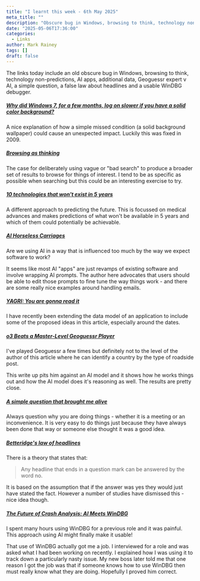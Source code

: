 ```yaml
---
title: "I learnt this week - 6th May 2025"
meta_title: ""
description: "Obscure bug in Windows, browsing to think, technology non-predictions, AI apps, additional data, Geoguessr expert v AI, a simple question, a false law about headlines and a usable WinDBG debugger"
date: "2025-05-06T17:36:00"
categories:
  - Links
author: Mark Rainey
tags: []
draft: false
---
```


The links today include an old obscure bug in Windows, browsing to think, technology non-predictions, AI apps, additional data, Geoguessr expert v AI, a simple question, a false law about headlines and a usable WinDBG debugger. 

##### [Why did Windows 7, for a few months, log on slower if you have a solid color background?](https://devblogs.microsoft.com/oldnewthing/20250428-00/?p=111121)

A nice explanation of how a simple missed condition (a solid background wallpaper) could cause an unexpected impact. Luckily this was fixed in 2009.


##### [Browsing as thinking](https://tracydurnell.com/2025/04/28/browsing-as-thinking/)

The case for deliberately using vague or "bad search" to produce a broader set of results to browse for things of interest. I tend to be as specific as possible when searching but this could be an interesting exercise to try.


##### [10 technologies that won't exist in 5 years](https://blog.jacobtrefethen.com/10-technologies-that-wont-exist-in-5-yrs/)

A different approach to predicting the future. This is focussed on medical advances and makes predictions of what won't be available in 5 years and which of them could potentially be achievable.


##### [AI Horseless Carriages](https://koomen.dev/essays/horseless-carriages/?utm_source=changelog-news)

Are we using AI in a way that is influenced too much by the way we expect software to work?

It seems like most AI "apps" are just revamps of existing software and involve wrapping AI prompts. The author here advocates that users should be able to edit those prompts to fine tune the way things work - and there are some really nice examples around handling emails.


##### [YAGRI: You are gonna read it](https://www.scottantipa.com/yagri?utm_source=changelog-news)

I have recently been extending the data model of an application to include some of the proposed ideas in this article, especially around the dates.


##### [o3 Beats a Master-Level Geoguessr Player](https://sampatt.com/blog/2025-04-28-can-o3-beat-a-geoguessr-master)

I've played Geoguessr a few times but definitely not to the level of the author of this article where he can identify a country by the type of roadside post. 

This write up pits him against an AI model and it shows how he works things out and how the AI model does it's reasoning as well. The results are pretty close.


##### [A simple question that brought me alive](https://ozanvarol.com/a-simple-question-that-brought-me-alive/)

Always question why you are doing things - whether it is a meeting or an inconvenience. It is very easy to do things just because they have always been done that way or someone else thought it was a good idea.


##### [Betteridge's law of headlines](https://en.wikipedia.org/wiki/Betteridge%27s_law_of_headlines)

There is a theory that states that:

> Any headline that ends in a question mark can be answered by the word no.

It is based on the assumption that if the answer was yes they would just have stated the fact. However a number of studies have dismissed this - nice idea though.


##### [The Future of Crash Analysis: AI Meets WinDBG](https://svnscha.de/posts/ai-meets-windbg/)

I spent many hours using WinDBG for a previous role and it was painful. This approach using AI might finally make it usable!

That use of WinDBG actually got me a job. I interviewed for a role and was asked what I had been working on recently. I explained how I was using it to track down a particularly nasty issue. My new boss later told me that one reason I got the job was that if someone knows how to use WinDBG then must really know what they are doing. Hopefully I proved him correct.


